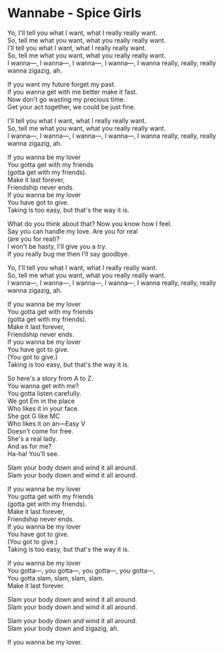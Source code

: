 # Wannabe - Spice Girls

Yo, I'll tell you what I want, what I really really want.\
So, tell me what you want, what you really really want.\
I'll tell you what I want, what I really really want.\
So, tell me what you want, what you really really want.\
I wanna—, I wanna—, I wanna—, I wanna—, I wanna really, really, really wanna zigazig, ah.

If you want my future forget my past.\
If you wanna get with me better make it fast.\
Now don't go wasting my precious time.\
Get your act together, we could be just fine.

I'll tell you what I want, what I really really want.\
So, tell me what you want, what you really really want.\
I wanna—, I wanna—, I wanna—, I wanna—, I wanna really, really, really wanna zigazig, ah.

If you wanna be my lover\
You gotta get with my friends\
(gotta get with my friends).\
Make it last forever,\
Friendship never ends.\
If you wanna be my lover\
You have got to give.\
Taking is too easy, but that's the way it is.

What do you think about that? Now you know how I feel.\
Say you can handle my love. Are you for real\
(are you for real)?\
I won't be hasty, I'll give you a try.\
If you really bug me then I'll say goodbye.

Yo, I'll tell you what I want, what I really really want.\
So, tell me what you want, what you really really want.\
I wanna—, I wanna—, I wanna—, I wanna—, I wanna really, really, really wanna zigazig, ah.

If you wanna be my lover\
You gotta get with my friends\
(gotta get with my friends).\
Make it last forever,\
Friendship never ends.\
If you wanna be my lover\
You have got to give.\
(You got to give.)\
Taking is too easy, but that's the way it is.

So here's a story from A to Z.\
You wanna get with me?\
You gotta listen carefully.\
We got Em in the place\
Who likes it in your face.\
She got G like MC\
Who likes it on an—Easy V\
Doesn't come for free.\
She's a real lady.\
And as for me?\
Ha-ha! You'll see.

Slam your body down and wind it all around.\
Slam your body down and wind it all around.

If you wanna be my lover\
You gotta get with my friends\
(gotta get with my friends).\
Make it last forever,\
Friendship never ends.\
If you wanna be my lover\
You have got to give.\
(You got to give.)\
Taking is too easy, but that's the way it is.

If you wanna be my lover\
You gotta—, you gotta—, you gotta—, you gotta—,\
You gotta slam, slam, slam, slam.\
Make it last forever.

Slam your body down and wind it all around.\
Slam your body down and wind it all around.

Slam your body down and wind it all around.\
Slam your body down and zigazig, ah.

If you wanna be my lover.